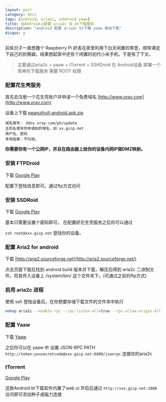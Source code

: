 ```yaml
---
layout: post
category: docs
tags: [android, aria2c, sshdroid yaaw]
title: 在Android上配置 aria2c 及 bt下载服务
description: "android 配置 aria2c bt下载 yaaw 离线下载"
disqus: y
---
```



前些日子一直想撸个 Raspberry Pi 好丢在家里利用下白天闲置的带宽，顺带满足下自己的折腾癖。结果想起家中还有个闲置的初代小米手机，于是有了下文。

> 主要通过aria2c + yaaw + tTorrent + SSHDroid 在 Android设备 部署一个简单的下载服务 需要 ROOT 权限


### 配置花生壳服务
首先去注册一个花生壳账户并申请一个免费域名 [http://www.oray.com](http://www.oray.com)

设备上下载 [peanuthull-android.apk.zip](http://pan.baidu.com/s/1eQGTbaE)

````
域名填写： ddns.oray.com/ph/update
主机名填写你申请到的域名，如 xx.gicp.net
用户名、密码
本地连接：不勾选。
````
**你需要你有一个公网IP，并且在路由器上给你的设备内网IP做DMZ映射。**

### 安装 FTPDroid

下载 [Google Play](https://play.google.com/store/apps/details?id=berserker.android.apps.ftpdroid)

配置下登陆信息即可。通过ftp方式访问

### 安装 SSDRoid
下载 [Google Play](https://play.google.com/store/apps/details?id=berserker.android.apps.sshdroid)

基本只需要设置个密码即可。 在配置好花生壳服务之后你可以通过

````ssh root@xxx.gicp.net```` 登陆你的设备。

### 配置 Aria2 for android
下载 [http://aria2.sourceforge.net](http://aria2.sourceforge.net/)

点击页面下载后找到 android build 版本并下载，解压后得到 aria2c 二进制文件。将其传入设备上 /system/bin/ 这个文件夹下。(可通过之前的ftp方式)

### 启用 aria2c 进程
使用 ssh 登陆设备后，在你想要存储下载文件的文件夹中执行

```bash
nohup aria2c --enable-rpc --rpc-listen-all=true --rpc-allow-origin-all --rpc-secret=<yousecretcode> &
```

### 配置 Yaaw
下载 [Yaaw](http://binux.github.io/yaaw/)

之后你可以在 yaaw 中 设置 JSON-RPC PATH ````http://token:yousecretcode@xxx.gicp.net:6800/jsonrpc```` 连接你的aria2c

### tTorrent
[Google Play](https://play.google.com/store/apps/details?id=hu.tagsoft.ttorrent.pro&hl=en)

这款Android bt下载软件内置了web ui 开启后通过
````http://xxx.gicp.net:1080```` 访问即可添加种子或磁力连接

